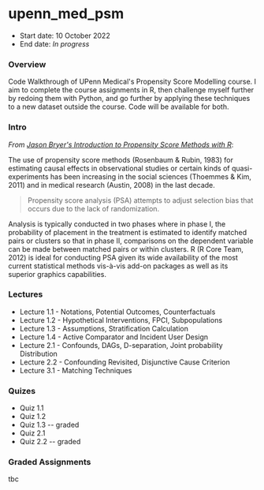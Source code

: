 # upenn_med_psm

* Start date: 10 October 2022
* End date: *In progress*

### Overview

Code Walkthrough of UPenn Medical's Propensity Score Modelling course. I aim to complete the course assignments in R, then challenge myself further by redoing them with Python, and go further by applying these techniques to a new dataset outside the course. Code will be available for both.

### Intro

*From [Jason Bryer's Introduction to Propensity Score Methods with R](https://github.com/jbryer/psa)*:

The use of propensity score methods (Rosenbaum & Rubin, 1983) for estimating causal effects in observational studies or certain kinds of quasi-experiments has been increasing in the social sciences (Thoemmes & Kim, 2011) and in medical research (Austin, 2008) in the last decade. 

> Propensity score analysis (PSA) attempts to adjust selection bias that occurs due to the lack of randomization. 

Analysis is typically conducted in two phases where in phase I, the probability of placement in the treatment is estimated to identify matched pairs or clusters so that in phase II, comparisons on the dependent variable can be made between matched pairs or within clusters. R (R Core Team, 2012) is ideal for conducting PSA given its wide availability of the most current statistical methods vis-à-vis add-on packages as well as its superior graphics capabilities.

### Lectures

* Lecture 1.1 - Notations, Potential Outcomes, Counterfactuals
* Lecture 1.2 - Hypothetical Interventions, FPCI, Subpopulations
* Lecture 1.3 - Assumptions, Stratification Calculation
* Lecture 1.4 - Active Comparator and Incident User Design
* Lecture 2.1 - Confounds, DAGs, D-separation, Joint probability Distribution
* Lecture 2.2 - Confounding Revisited, Disjunctive Cause Criterion
* Lecture 3.1 - Matching Techniques

### Quizes

* Quiz 1.1
* Quiz 1.2
* Quiz 1.3 -- graded
* Quiz 2.1
* Quiz 2.2 -- graded

### Graded Assignments

tbc
